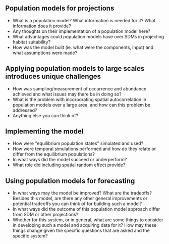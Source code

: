 ## Population models for projections

* What is a population model? What information is needed for it? What information does it provide?
* Any thoughts on their implementation of a population model here? 
* What advantages could population models have over SDMs in projecting habitat suitability?
* How was the model built (ie. what were the components, input) and what assumptions were made?

## Applying population models to large scales introduces unique challenges

* How was sampling/measurement of occurrence and abundance achieved and what issues may there be in doing so?
* What is the problem with incorporating spatial autocorrelation in population models over a large area, and how can this problem be addressed?
* Anything else you can think of?

## Implementing the model

* How were "equilibrium population states" simulated and used?
* How were temporal simulations performed and how do they relate or differ from the equilibrium populations?
* In what ways did the model succeed or underperform?
* What role did including spatial random effect provide?

## Using population models for forecasting

* In what ways may the model be improved? What are the tradeoffs? Besides this model, are there any other general improvements or potential tradeoffs you can think of for building such a model?
* In what ways did the outcome of this population model approach differ from SDM or other projections?
* Whether for this system, or in general, what are some things to consider in developing such a model and acquiring data for it? How may these things change given the specific questions that are asked and the specific system?
